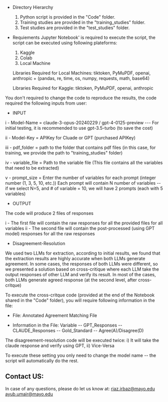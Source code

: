 * Directory Hierarchy
   1) Python script is provided in the "Code" folder.
   2) Training studies are provided in the "training_studies" folder.
   3) Test studies are provided in the "test_studies" folder.


* Requiements
  Jupyter Notebook' is required to execute the script, the script can be executed using following plateforms:
  1) Kaggle
  2) Colab
  3) Local Machine

  Libraries Required for Local Machines: tiktoken, PyMuPDF, openai, anthropic + (pandas, re, time, os, numpy, requests, math, base64) 

  Libraries Required for Kaggle: tiktoken, PyMuPDF, openai, anthropic


You don't required to change the code to reproduce the results, the code required the following inputs from user:

* INPUT
  
i   - Model-Name    = claude-3-opus-20240229 / gpt-4-0125-preview --- For initial testing, it is recommended to use gpt-3.5-turbo (to save the cost)

ii  - Model-Key     = APIKey for Cluade or GPT (purchased APIKey)

iii - pdf_folder    = path to the folder that contains pdf files (in this case, for training, we provide the path to "training_studies" folder)

iv  - variable_file = Path to the variable file (This file contains all the variables that need to be extracted)

v   - prompt_size   = Enter the number of variables for each prompt (integer number (1, 3, 5, 10, etc.)) Each prompt will contain N number of variables -- if we select N=5, and # of variable = 10, we will have 2 prompts (each with 5 variables)
   
* OUTPUT
  
The code will produce 2 files of responses

i  - The first file will contain the raw responses for all the provided files for all variables
ii - The second file will contain the post-processed (using GPT model) responses for all the raw responses


* Disagreement-Resolution

We used two LLMs for extraction, according to initial results, we found that the extraction results are highly accurate when both LLMs generate agreement.
In some cases, the responses of both LLMs were different, so we presented a solution based on cross-critique where each LLM take the output responses of other LLM and verify its result.
In most of the cases, both LLMs generate agreed response (at the second level, after cross-critque)

To execute the cross-critque code (provided at the end of the Notebook shared in the "Code" folder), you will require following information in the file:

 - File:
Annotated Agreement Matching File

 - Information in the File:
Variable -- GPT_Responses -- CLAUDE_Responses -- Gold_Standard -- Agree(A)/Disagree(D)

The disagreement-resolution code will be executed twice:
i) It will take the claude response and verify using GPT, ii) Vice-Versa

To execute these setting you only need to change the model name -- the script will automatically do the rest.


Contact US:
-----------
In case of any questions, please do let us know at:
riaz.irbaz@mayo.edu
ayub.umair@mayo.edu
